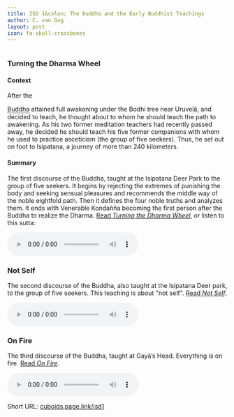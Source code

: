 ```yaml
---
title: ISD 1&colon; The Buddha and the Early Buddhist Teachings
author: C. van Gog
layout: post
icon: fa-skull-crossbones
---
```

<style>
.tooltip {
  position: relative;
  display: inline-block;
  border-bottom: 1px dotted black;
}

.tooltip .tooltiptext {
  visibility: hidden;
  width: 220px;
  background-color: black;
  color: #fff;
  text-align: center;
  border-radius: 6px;
  padding: 5px 0;

  /* Position the tooltip */
  position: absolute;
  z-index: 1;
}

.tooltip:hover .tooltiptext {
  visibility: visible;
}
</style>

<span class="image left"><img src="{{ 'assets/images/deer.jpg' | relative_url }}" alt="" /></span>

<p><h3>Turning the Dharma Wheel</h3></p>

<h4>Context</h4>
<p>After the <div class="tooltip">Buddha<span class="tooltiptext">ca. 480-400 BCE</span></div> attained full awakening under the Bodhi tree near Uruvelā, and decided to teach, he thought about to whom he should teach the path to awakening. As his two former meditation teachers had recently passed away, he decided he should teach his five former companions with whom he used to practice asceticism (the group of five seekers). Thus, he set out on foot to Isipatana, a journey of more than 240 kilometers.</p>

<h4>Summary</h4>
<p>The first discourse of the Buddha, taught at the Isipatana Deer Park to the group of five seekers. It begins by rejecting the extremes of punishing the body and seeking sensual pleasures and recommends the middle way of the noble eightfold path. Then it defines the four noble truths and analyzes them. It ends with Venerable Kondañña becoming the first person after the Buddha to realize the Dharma. <a href="https://sites.google.com/view/buddhasgrove/suttas/turning-the-dharma-wheel">Read <i>Turning the Dharma Wheel</i></a>, or listen to this sutta:</p>

<p><audio controls>
  <source src="{{ 'assets/audio/turning.mp3' | relative_url }}" type="audio/mp3">
Your browswer doesn't support the audio element. 
</audio></p>

<p><h3>Not Self</h3></p>

<p>The second discourse of the Buddha, also taught at the Isipatana Deer park, to the group of five seekers. This teaching is about "not self". <a href="https://sites.google.com/view/buddhasgrove/suttas/not-self">Read <i>Not Self</i></a>.</p>

<p><audio controls>
  <source src="{{ 'assets/audio/not-self.mp3' | relative_url }}" type="audio/mp3">
Your browswer doesn't support the audio element. 
</audio></p>

<p><h3>On Fire</h3></p>

<p>The third discourse of the Buddha, taught at Gayā’s Head. Everything is on fire. <a href="https://sites.google.com/view/buddhasgrove/suttas/on-fire">Read <i>On Fire</i></a>.</p>

<p><audio controls>
  <source src="{{ 'assets/audio/fire.mp3' | relative_url }}" type="audio/mp3">
Your browswer doesn't support the audio element. 
</audio></p>

<p>Short URL: <a href="https://cuboids.page.link/isd1">cuboids.page.link/isd1</a></p> 
